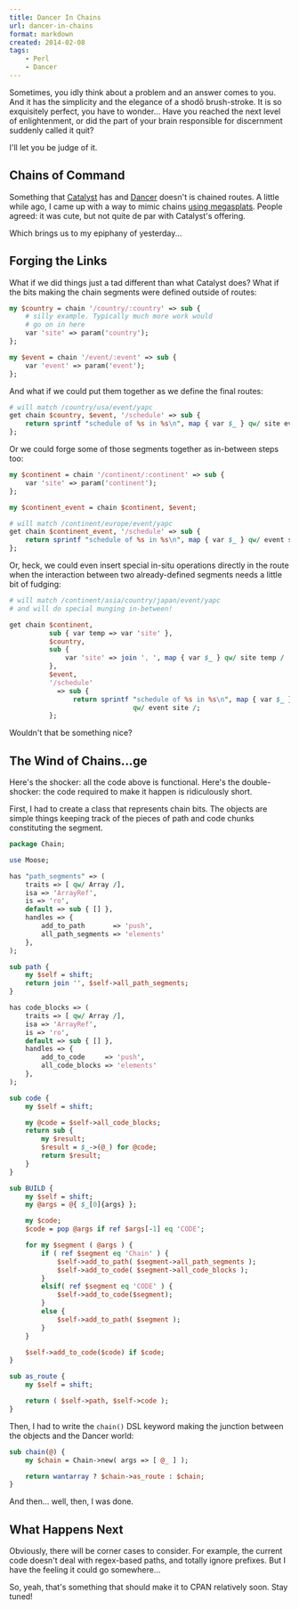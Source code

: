```yaml
---
title: Dancer In Chains
url: dancer-in-chains
format: markdown
created: 2014-02-08
tags:
    - Perl
    - Dancer
---
```


Sometimes, you idly think about a problem and an answer comes to you.
And it has the simplicity and the elegance of a shodō brush-stroke. It
is so exquisitely perfect, you have to wonder... Have you reached the
next level of enlightenment, or did the part of your brain 
responsible for discernment suddenly called it quit?

I'll let you be judge of it.

## Chains of Command

Something that [Catalyst](http://catalystframework.org) has and 
[Dancer](http://perldancer.org) doesn't is chained routes. A little while ago, 
I came up with a way to mimic chains [using megasplats](blog:chained-dancer).
People agreed: it was cute, but not quite de par with Catalyst's offering.

Which brings us to my epiphany of yesterday...

## Forging the Links

What if we did things just a tad different than what Catalyst does?
What if the bits making the chain segments were defined outside of routes:

``` perl
my $country = chain '/country/:country' => sub {
    # silly example. Typically much more work would 
    # go on in here
    var 'site' => param('country');
};

my $event = chain '/event/:event' => sub {
    var 'event' => param('event');
};
```

And what if we could put them together as we define the final routes:

``` perl
# will match /country/usa/event/yapc
get chain $country, $event, '/schedule' => sub {
    return sprintf "schedule of %s in %s\n", map { var $_ } qw/ site event/;
};
```

Or we could forge some of those segments together as in-between steps too:

```perl
my $continent = chain '/continent/:continent' => sub {
    var 'site' => param('continent');
};

my $continent_event = chain $continent, $event;

# will match /continent/europe/event/yapc
get chain $continent_event, '/schedule' => sub {
    return sprintf "schedule of %s in %s\n", map { var $_ } qw/ event site /;
};
```

Or, heck, we could even insert special in-situ operations directly in the
route when the interaction between two already-defined segments needs a
little bit of fudging:

```perl
# will match /continent/asia/country/japan/event/yapc
# and will do special munging in-between!

get chain $continent, 
          sub { var temp => var 'site' },
          $country, 
          sub {
              var 'site' => join ', ', map { var $_ } qw/ site temp /
          },
          $event, 
          '/schedule' 
            => sub {
                return sprintf "schedule of %s in %s\n", map { var $_ } 
                               qw/ event site /;
          };
```

Wouldn't that be something nice?

## The Wind of Chains...ge

Here's the shocker: all the code above is functional. Here's the
double-shocker: the code required to make it happen is ridiculously
short.

First, I had to create a class that represents chain bits. The objects are
simple things keeping track of the pieces of path and code chunks constituting 
the segment.

```perl
package Chain;

use Moose;

has "path_segments" => (
    traits => [ qw/ Array /],
    isa => 'ArrayRef',
    is => 'ro',
    default => sub { [] },
    handles => {
        add_to_path       => 'push',
        all_path_segments => 'elements'
    },
);

sub path {
    my $self = shift;
    return join '', $self->all_path_segments;
}

has code_blocks => (
    traits => [ qw/ Array /],
    isa => 'ArrayRef',
    is => 'ro',
    default => sub { [] },
    handles => {
        add_to_code     => 'push',
        all_code_blocks => 'elements'
    },
);

sub code {
    my $self = shift;

    my @code = $self->all_code_blocks;
    return sub {
        my $result;
        $result = $_->(@_) for @code;
        return $result;
    }
}

sub BUILD {
    my $self = shift;
    my @args = @{ $_[0]{args} };

    my $code;
    $code = pop @args if ref $args[-1] eq 'CODE';

    for my $segment ( @args ) {
        if ( ref $segment eq 'Chain' ) {
            $self->add_to_path( $segment->all_path_segments );
            $self->add_to_code( $segment->all_code_blocks );
        }
        elsif( ref $segment eq 'CODE' ) {
            $self->add_to_code($segment);
        } 
        else {
            $self->add_to_path( $segment );
        }
    }

    $self->add_to_code($code) if $code;
}

sub as_route {
    my $self = shift;

    return ( $self->path, $self->code );
}
```
Then, I had to write the `chain()` DSL keyword making the junction
between the objects and the Dancer world:

```perl
sub chain(@) {
    my $chain = Chain->new( args => [ @_ ] );

    return wantarray ? $chain->as_route : $chain;
}
```

And then... well, then, I was done.

## What Happens Next

Obviously, there will be corner cases to consider. For example, 
the current code doesn't deal with regex-based paths, and
totally ignore prefixes. But I have the feeling it could go somewhere...

So, yeah, that's something that should make it to CPAN relatively soon. 
Stay tuned!
